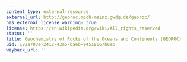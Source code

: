 ```yaml
---
content_type: external-resource
external_url: http://georoc.mpch-mainz.gwdg.de/georoc/
has_external_license_warning: true
license: https://en.wikipedia.org/wiki/All_rights_reserved
status: ''
title: Geochemistry of Rocks of the Oceans and Continents (GEOROC)
uid: 182a783e-2412-43a5-ba6b-94518667b6eb
wayback_url: ''
---
```

